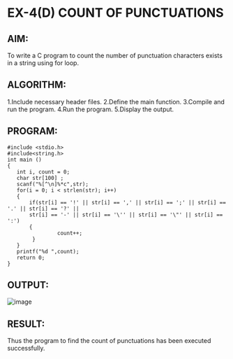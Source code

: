 # EX-4(D)           COUNT OF PUNCTUATIONS

## AIM:
To write a C program to count the number of punctuation characters exists in a string using for loop.

## ALGORITHM:
1.Include necessary header files.
2.Define the main function.
3.Compile and run the program.
4.Run the program.
5.Display the output.

## PROGRAM:
```
#include <stdio.h>  
#include<string.h>
int main ()  
{  
   int i, count = 0;  
   char str[100] ;
   scanf("%[^\n]%*c",str);
   for(i = 0; i < strlen(str); i++)
   {  
       if(str[i] == '!' || str[i] == ',' || str[i] == ';' || str[i] == '.' || str[i] == '?' ||   
       str[i] == '-' || str[i] == '\'' || str[i] == '\"' || str[i] == ':') 
       {  
                count++;  
        }  
   }  
   printf("%d ",count);  
   return 0;  
}  
```

## OUTPUT:
![image](https://github.com/Yuvaranithulasingam/EX-04/assets/121418522/3d093da1-be4d-4f16-b0a3-7ab089f09ee5)

## RESULT:
 Thus the program to find the count of punctuations has been executed successfully.
